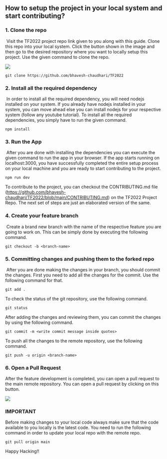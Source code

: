 ## How to setup the project in your local system and start contributing?



### 1. Clone the repo

​	Visit the TF2022 project repo link given to you along with this guide. Clone this repo into your local system. Click the button shown in the image and then go to the desired repository where you want to locally setup this project. Use the given command to clone the repo.

![](./images/setup-guide/2.jpeg)
```
git clone https://github.com/bhavesh-chaudhari/TF2022
```

### 2. Install all the required dependency

​	In order to install all the required dependency, you will need nodejs installed on your system. If you already have nodejs installed in your system, you can move ahead else you can install nodejs for your respective system (follow any youtube tutorial). To install all the required dependencies, you simply have to run the given command.

```
npm install
```

### 3. Run the App
​	After you are done with installing the dependencies you can execute the given command to run the app in your browser. If the app starts running on localhost:3000, you have successfully completed the entire setup process on your local machine and you are ready to start contributing to the project. 
```
npm run dev
```
To contribute to the project, you can checkout the CONTRIBUTING.md file (https://github.com/bhavesh-chaudhari/TF2022/blob/main/CONTRIBUTING.md) on the TF2022 Project Repo. The next set of steps are just an elaborated version of the same. 

### 4. Create your feature branch

​	Create a brand new branch with the name of the respective feature you are going to work on. This can be simply done by executing the following command.

```
git checkout -b <branch-name>
```

### 5. Committing changes and pushing them to the forked repo

​	After you are done making the changes in your branch, you should commit the changes. First you need to add all the changes for the commit. Use the following command for that.

```
git add .
```

To check the status of the git repository, use the following command.

```
git status
```

After adding the changes and reviewing them, you can commit the changes by using the following command. 

```
git commit -m <write commit message inside quotes>
```

To push all the changes to the remote repository, use the following command.

```
git push -u origin <branch-name>
```

### 6. Open a Pull Request

After the feature development is completed, you can open a pull request to the main remote repository. You can open a pull request by clicking on this button. 

![](./images/setup-guide/4.jpeg)

### IMPORTANT

Before making changes to your local code always make sure that the code available to you locally is the latest code. You need to run the following command in order to update your local repo with the remote repo.
```
git pull origin main
```

Happy Hacking!!
